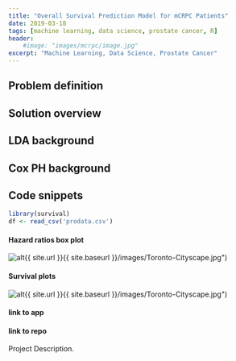 ```yaml
---
title: "Overall Survival Prediction Model for mCRPC Patients"
date: 2019-03-18
tags: [machine learning, data science, prostate cancer, R]
header:
    #image: "images/mcrpc/image.jpg"
excerpt: "Machine Learning, Data Science, Prostate Cancer"
---
```


## Problem definition

## Solution overview

## LDA background

## Cox PH background

## Code snippets
```r
library(survival)
df <- read_csv('prodata.csv')
```

#### Hazard ratios box plot
![alt](){{ site.url }}{{ site.baseurl }}/images/Toronto-Cityscape.jpg")

#### Survival plots
![alt](){{ site.url }}{{ site.baseurl }}/images/Toronto-Cityscape.jpg")

#### link to app
#### link to repo

Project Description.
